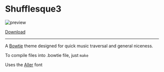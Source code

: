# Shufflesque3

![preview](http://dl.stevenla.com/shufflesque3.png)

[Download](http://dl.stevenla.com/Shufflesque3.bowtie.zip)

---

A [Bowtie](http://bowtieapp.com) theme designed for quick music traversal and
general niceness.

To compile files into .bowtie file, just `make`

Uses the [Aller](http://www.fontsquirrel.com/fonts/Aller) font